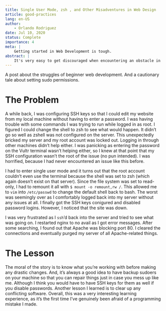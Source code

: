 ```yaml
---
title: Single User Mode, zsh , and Other Misadventures in Web Design 
article: good-practices
lang: en-US
author:
	- Orlando Rodriguez
date: Jul 10, 2020
status: Complete
importance: 4
meta: |
	Getting started in Web Development is tough.
abstract: |
	It's very easy to get discouraged when encountering an obstacle in your learning. It can breed feelings of inadequacy. Often times people will take these obstacles as a sign to give up and just stop trying to get good at something. 
---
```


A post about the struggles of beginner web development. And a cautionary tale about setting sudo permissions.

# The Problem

A while back, I was configuring SSH keys so that I could edit my website from my local machine without having to enter a password. I was having trouble with some commands I was trying to run while logged in as root. I figured I could change the shell to zsh to see what would happen. It didn’t go so well as zshell was not configured on the server. This unexpectedly bricked my server and my root account was locked out. Logging in through other machines didn’t help either. I was panicking as entering the password on the Vultr terminal wasn’t helping either, so I knew at that point that my SSH configuration wasn’t the root of the issue (no pun intended). I was horrified, because I had never encountered an issue like this before.

I had to enter single user mode and it turns out that the root account couldn’t even use the terminal because the shell was set to zsh (which again doesn’t exist on that server). Since the file system was set to read-only, I had to remount it all with `$ mount -o remount,rw /`. This allowed me to `vim` into `/etc/passwd` to change the default shell back to bash. The worst was seemingly over as I comfortably logged back into my server without any issues at all. I finally got the SSH keys conigured and disabled password logins. However, I noticed that the site was down.

I was very frustrated as I `ssh`’d back into the server and tried to see what was going on. I restarted nginx to no avail as I got error messages. After some searching, I found out that Apache was blocking port 80. I cleared the connections and eventually purged my server of all Apache-related things.

# The Lesson

The moral of the story is to know what you’re working with before making any drastic changes. And, it’s always a good idea to have backup sudoers on your machine so that you can repair things just in case you mess up like me. Although I think you would have to have SSH keys for them as well if you disable passwords. Another lesson I learned is to clear up any conflicting software. Overall, this was a very interesting learning experience, as it’s the first time I’ve genuinely been afraid of a programming mistake I made. 